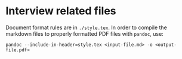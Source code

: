 # Interview related files

Document format rules are in `./style.tex`. In order to compile the markdown files to properly formatted PDF files with `pandoc`, use:

    pandoc --include-in-header=style.tex <input-file.md> -o <output-file.pdf>
